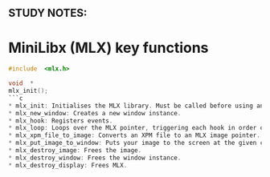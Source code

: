 ## STUDY NOTES:

# MiniLibx (MLX) key functions
```c
#include  <mlx.h>

void  *
mlx_init();
```c
* mlx_init: Initialises the MLX library. Must be called before using any other functions.
* mlx_new_window: Creates a new window instance.
* mlx_hook: Registers events.
* mlx_loop: Loops over the MLX pointer, triggering each hook in order of registration.
* mlx_xpm_file_to_image: Converts an XPM file to an MLX image pointer.
* mlx_put_image_to_window: Puts your image to the screen at the given coordinates.
* mlx_destroy_image: Frees the image.
* mlx_destroy_window: Frees the window instance.
* mlx_destroy_display: Frees MLX.

